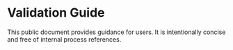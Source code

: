 # Validation Guide

This public document provides guidance for users. It is intentionally concise and free of internal process references.
